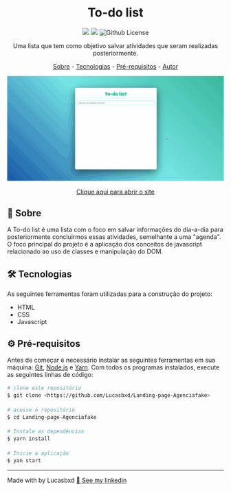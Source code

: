 <h1 align="center" dir="auto">To-do list</h1>

<p align="center" dir="auto">
  <img src="https://img.shields.io/badge/status-concluído-sucess">
  <img src="https://img.shields.io/github/repo-size/Lucasbxd/To-do-list">
  <img alt="Github License" src="https://img.shields.io/github/license/lucasbxd/To-do-list" />
</p>

<p align="center" dir="auto">Uma lista que tem como objetivo salvar atividades que seram realizadas posteriormente.</p>

<p align="center">
  <a href="#sobre">Sobre</a> -
  <a href="#tecnologias">Tecnologias</a> -
  <a href="#pre-requisitos">Pré-requisitos</a> -
  <a href="#autor">Autor</a>
</p>

<img src="./github/imagem.gif">

<p align="center" dir="auto"><a taget="blank" href="" >Clique aqui para abrir o site</a><p> 

<h2 id="sobre">📍 Sobre</h2>
<p>A To-do list é uma lista com o foco em salvar informações do dia-a-dia para posteriormente concluirmos essas atividades, semelhante a uma "agenda". O foco principal do projeto é a aplicação dos conceitos de javascript relacionado ao uso de classes e manipulação do DOM.</p>

<h2 id="tecnologias">🛠 Tecnologias</h2>
<p>As seguintes ferramentas foram utilizadas para a construção do projeto:</p>
<ul>
  <li>HTML</li>
  <li>CSS</li>
  <li>Javascript</li>
</ul>

<h2 id="pre-requisitos">⚙️ Pré-requisitos</h2>
<p> Antes de começar é necessário instalar as seguintes ferramentas em sua máquina: <a href="https://git-scm.com">Git</a>, <a href="https://nodejs.org/en/">Node.js</a> e <a href="yarnpkg.com">Yarn</a>. Com todos os programas instalados, execute as seguintes linhas de código:

```bash
# clone este repositório
$ git clone <https://github.com/Lucasbxd/Landing-page-Agenciafake>

# acesse o repositório
$ cd Landing-page-Agenciafake

# Instale as dependências
$ yarn install

# Inicie a aplicação
$ yan start
```
---
<p id="autor">Made with by Lucasbxd <a target="blank" href="https://www.linkedin.com/in/lucasbxd/">💛 See my linkedin</a></p>